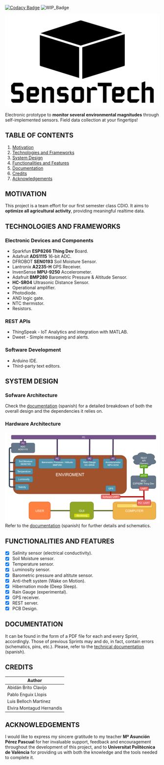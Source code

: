 [![Codacy Badge](https://api.codacy.com/project/badge/Grade/4cbd2f2216e94ec8a36303c0920299aa)](https://www.codacy.com/manual/abidanBrito/CDIO_Agriculture_Sensors?utm_source=github.com&amp;utm_medium=referral&amp;utm_content=abidanBrito/CDIO_Agriculture_Sensors&amp;utm_campaign=Badge_Grade)
![WIP_Badge](https://img.shields.io/badge/version-1.0-blue.svg)

![Project_Logo](Sprint2/img/projectLogo_v2.png)

Electronic prototype to **monitor several environmental magnitudes** through self-implemented sensors. Field data collection at your fingertips!

## TABLE OF CONTENTS
1.  [Motivation](#motivation)
2.  [Technologies and Frameworks](#technologies-and-frameworks)
3.  [System Design](#system-design)
4.  [Functionalities and Features](#functionalities-and-features)
5.  [Documentation](#documentation)
6.  [Credits](#credits)
7.  [Acknowledgements](#acknowledgements)

## MOTIVATION
This project is a team effort for our first semester class CDIO. It aims to **optimize all agricultural activity**, providing meaningful realtime data.

## TECHNOLOGIES AND FRAMEWORKS
### Electronic Devices and Components
*   Sparkfun **ESP8266 Thing Dev** Board.
*   Adafruit **ADS1115** 16-bit ADC.
*   DFROBOT **SEN0193** Soil Moisture Sensor.
*   Lantronix **A2235-H** GPS Receiver.
*   InvenSense **MPU-9250** Accelerometer.
*   Adafruit **BMP280** Barometric Pressure & Altitude Sensor.
*   **HC-SR04** Ultrasonic Distance Sensor. 
*   Operational amplifier.
*   Photodiode.
*   AND logic gate.
*   NTC thermistor.
*   Resistors.

### REST APIs
*   ThingSpeak - IoT Analytics and integration with MATLAB.
*   Dweet - Simple messaging and alerts. 

### Software Development 
*   Arduino IDE. 
*   Third-party text editors.

## SYSTEM DESIGN
### Sofware Architecture
Check the [documentation](Technical_Documentation.pdf) (spanish) for a detailed breakdown of both the overall design and the dependencies it relies on.

### Hardware Architecture
![Hardware Architecture Diagram](Sprint4/img/Hardware_Architecture.png)
Refer to the [documentation](Technical_Documentation.pdf) (spanish) for further details and schematics.

## FUNCTIONALITIES AND FEATURES 
*   [x] Salinity sensor (electrical conductivity).
*   [x] Soil Moisture sensor.
*   [x] Temperature sensor.
*   [x] Luminosity sensor.
*   [x] Barometric pressure and altitute sensor.
*   [x] Anti-theft system (Wake on Motion).
*   [x] Hibernation mode (Deep Sleep).
*   [x] Rain Gauge (experimental).
*   [x] GPS receiver.
*   [x] REST server.
*   [x] PCB Design.

## DOCUMENTATION
It can be found in the form of a PDF file for each and every Sprint, accordingly. Those of previous Sprints may and do, in fact, contain errors (schematics, pins, etc.). Please, refer to the [technical documentation](Technical_Documentation.pdf) (spanish). 

## CREDITS
| Author                    |
|---------------------------| 
| Abidán Brito Clavijo      |
| Pablo Enguix Llopis       |
| Luis Belloch Martínez     |
| Elvira Montagud Hernandis |

## ACKNOWLEDGEMENTS
I would like to express my sincere gratitude to my teacher **Mª Asunción Pérez Pascual** for her invaluable support, feedback and encouragement throughout the development of this project, and to **Universitat Politècnica de València** for providing us with both the knowledge and the tools needed to complete it.
